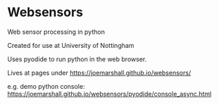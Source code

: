 # Websensors
Web sensor processing in python

Created for use at University of Nottingham

Uses pyodide to run python in the web browser.

Lives at pages under https://joemarshall.github.io/websensors/


e.g. demo python console:
https://joemarshall.github.io/websensors/pyodide/console_async.html
